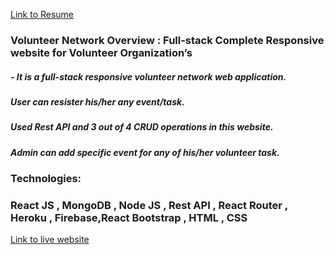 [Link to Resume](https://drive.google.com/file/d/19SrQBAXUGkZbX1pDxiZA3zmxWVqqw4cF/view)



### Volunteer Network Overview : Full-stack Complete Responsive website for Volunteer Organization’s
##### - It is a full-stack responsive volunteer network web application.
##### User can resister his/her any event/task.
##### Used Rest API and 3 out of 4 CRUD operations in this website.
##### Admin can add specific event for any of his/her volunteer task.



### Technologies:
### React JS , MongoDB , Node JS , Rest API , React Router , Heroku , Firebase,React Bootstrap , HTML , CSS



[Link to live website](https://volunteer-network-6272e.web.app/)




